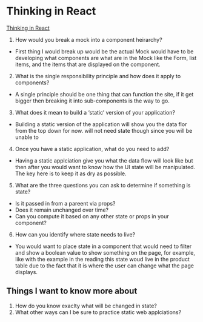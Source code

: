 # Thinking in React

[Thinking in React](https://reactjs.org/docs/thinking-in-react.html)

1. How would you break a mock into a component heirarchy?
- First thing I would break up would be the actual Mock would have to be developing what components are what are in the Mock like the Form, list items, and the items that are displayed on the component.

2. What is the single responsibility principle and how does it apply to components?
- A single principle should be one thing that can function the site, if it get bigger then breaking it into sub-components is the way to go. 

3. What does it mean to build a ‘static’ version of your application?
- Building a static version of the application will show you the data flor from the top down for now. will not need state though since you will be unable to 

4. Once you have a static application, what do you need to add?
- Having a static applciation give you what the data flow will look like but then after you would want to know how the UI state will be manipulated. The key here is to keep it as dry as possible.

5. What are the three questions you can ask to determine if something is state?
- Is it passed in from a pareent via props? 
- Does it remain unchanged over time?
- Can you compute it based on any other state or props in your component?

6. How can you identify where state needs to live?
- You would want to place state in a component that would need to filter and show a boolean value to show something on the page, for example, like with the example in the reading this state woud live in the product table due to the fact that it is where the user can change what the page displays.

## Things I want to know more about

1. How do you know exaclty what will be changed in state?
2. What other ways can I be sure to practice static web applciations?

